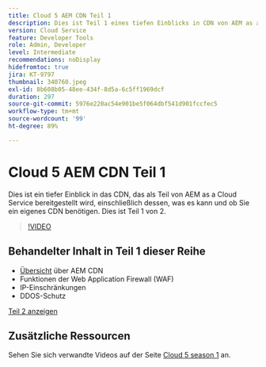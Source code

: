 ```yaml
---
title: Cloud 5 AEM CDN Teil 1
description: Dies ist Teil 1 eines tiefen Einblicks in CDN von AEM as a Cloud Service.
version: Cloud Service
feature: Developer Tools
role: Admin, Developer
level: Intermediate
recommendations: noDisplay
hidefromtoc: true
jira: KT-9797
thumbnail: 340760.jpeg
exl-id: 8b608b05-48ee-434f-8d5a-6c5ff1969dcf
duration: 297
source-git-commit: 5976e220ac54e901be5f064dbf541d901fccfec5
workflow-type: tm+mt
source-wordcount: '99'
ht-degree: 89%

---
```


# Cloud 5 AEM CDN Teil 1

Dies ist ein tiefer Einblick in das CDN, das als Teil von AEM as a Cloud Service bereitgestellt wird, einschließlich dessen, was es kann und ob Sie ein eigenes CDN benötigen. Dies ist Teil 1 von 2.

>[!VIDEO](https://video.tv.adobe.com/v/340760?quality=12&learn=on)

## Behandelter Inhalt in Teil 1 dieser Reihe

+ [Übersicht](https://experienceleague.adobe.com/docs/experience-manager-cloud-service/content/implementing/content-delivery/cdn.html?lang=de) über AEM CDN
+ Funktionen der Web Application Firewall (WAF)
+ IP-Einschränkungen
+ DDOS-Schutz

[Teil 2 anzeigen](cloud5-aem-cdn-part2.md)

## Zusätzliche Ressourcen

Sehen Sie sich verwandte Videos auf der Seite [Cloud 5 season 1](cloud5-season-1.md) an.
